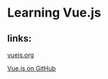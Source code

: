 # Learning Vue.js

## links:
[vuejs.org](https://vuejs.org/)

[Vue.js on GitHub](https://github.com/vuejs/vue)
